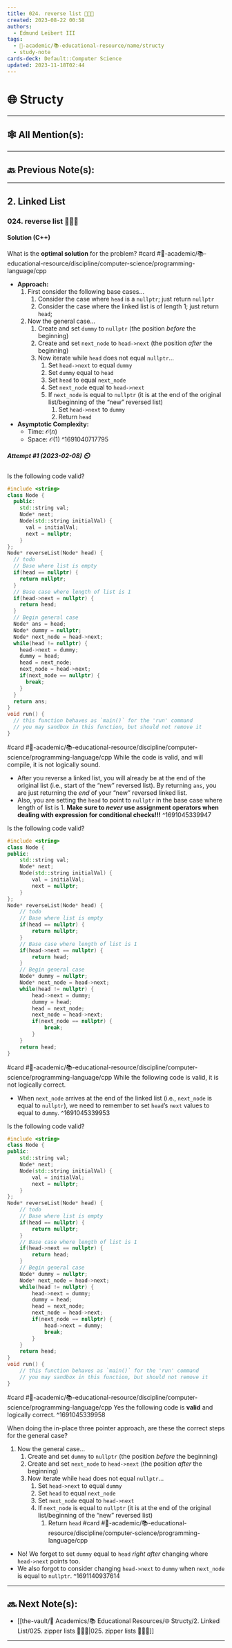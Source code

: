 ```yaml
---
title: 024. reverse list 👨🏽‍💻
created: 2023-08-22 00:58
authors:
  - Edmund Leibert III
tags:
  - 🔴-academic/📚-educational-resource/name/structy
  - study-note
cards-deck: Default::Computer Science
updated: 2023-11-18T02:44
---
```


# 🌐 Structy

---

## 🕸️ All Mention(s): 

---

## 🔙 Previous Note(s):

---

## 2. Linked List

### **024. reverse list 👨🏽‍💻**

#### Solution (C++)

What is the **optimal solution** for the problem? 
#card #🔴-academic/📚-educational-resource/discipline/computer-science/programming-language/cpp
 - **Approach:** 
	1. First consider the following base cases…
		1. Consider the case where `head` is a `nullptr`; just return `nullptr`
		2. Consider the case where the linked list is of length 1; just return `head`;
	2. Now the general case…
		1. Create and set `dummy` to `nullptr` (the position *before* the beginning)
		2. Create and set `next_node` to `head->next` (the position *after* the beginning)
		3. Now iterate while `head` does not equal `nullptr`…
			1. Set `head->next` to equal `dummy`
			2. Set `dummy` equal to `head`
			3. Set `head` to equal `next_node`
			4. Set `next_node` equal to `head->next`
			5. If `next_node` is equal to `nullptr` (it is at the end of the original list/beginning of the “new” reversed list)
				1. Set `head->next` to `dummy`
				2. Return `head`
- **Asymptotic Complexity:**
	- Time: $\mathcal{O}(n)$
	- Space: $\mathcal{O}(1)$
^1691040717795

##### Attempt #1 (2023-02-08) ⏲️

Is the following code valid? 
```cpp
#include <string>
class Node {
  public:
    std::string val;
    Node* next;
    Node(std::string initialVal) {
      val = initialVal;
      next = nullptr;
    }
};
Node* reverseList(Node* head) {
  // todo
  // Base where list is empty
  if(head == nullptr) {
    return nullptr;
  }
  // Base case where length of list is 1 
  if(head->next = nullptr) {
    return head;
  }
  // Begin general case
  Node* ans = head;
  Node* dummy = nullptr;
  Node* next_node = head->next;
  while(head != nullptr) {
    head->next = dummy;
    dummy = head;
    head = next_node;
    next_node = head->next;
    if(next_node == nullptr) {
      break;
    }
  }
  return ans;
}
void run() {
  // this function behaves as `main()` for the 'run' command
  // you may sandbox in this function, but should not remove it
}
```
#card  #🔴-academic/📚-educational-resource/discipline/computer-science/programming-language/cpp
While the code is valid, and will compile, it is not logically sound.
- After you reverse a linked list, you will already be at the end of the original list (i.e., start of the “new” reversed list). By returning `ans`, you are just returning the *end* of your “new” reversed linked list.
- Also, you are setting the `head` to point to `nullptr` in the base case where length of list is $1$. **Make sure to *never* use assignment operators when dealing with expression for conditional checks!!!**
^1691045339947

Is the following code valid?
```cpp
#include <string>
class Node {
public:
    std::string val;
    Node* next;
    Node(std::string initialVal) {
        val = initialVal;
        next = nullptr;
    }
};
Node* reverseList(Node* head) {
    // todo
    // Base where list is empty
    if(head == nullptr) {
        return nullptr;
    }
    // Base case where length of list is 1
    if(head->next == nullptr) {
        return head;
    }
    // Begin general case
    Node* dummy = nullptr;
    Node* next_node = head->next;
    while(head != nullptr) {
        head->next = dummy;
        dummy = head;
        head = next_node;
        next_node = head->next;
        if(next_node == nullptr) {
            break;
        }
    }
    return head;
}
```
#card  #🔴-academic/📚-educational-resource/discipline/computer-science/programming-language/cpp
While the following code is valid, it is not logically correct.
- When `next_node` arrives at the end of the linked list (i.e., `next_node` is equal to `nullptr`), we need to remember to set `head`’s `next` values to equal to `dummy`.
^1691045339953


Is the following code valid?
```cpp
#include <string>
class Node {
public:
    std::string val;
    Node* next;
    Node(std::string initialVal) {
        val = initialVal;
        next = nullptr;
    }
};
Node* reverseList(Node* head) {
    // todo
    // Base where list is empty
    if(head == nullptr) {
        return nullptr;
    }
    // Base case where length of list is 1
    if(head->next == nullptr) {
        return head;
    }
    // Begin general case
    Node* dummy = nullptr;
    Node* next_node = head->next;
    while(head != nullptr) {
        head->next = dummy;
        dummy = head;
        head = next_node;
        next_node = head->next;
        if(next_node == nullptr) {
            head->next = dummy;
            break;
        }
    }
    return head;
}
void run() {
    // this function behaves as `main()` for the 'run' command
    // you may sandbox in this function, but should not remove it
}
```
#card  #🔴-academic/📚-educational-resource/discipline/computer-science/programming-language/cpp
Yes the following code is **valid** and logically correct. 
^1691045339958

When doing the in-place three pointer approach, are these the correct steps for the general case?
1. Now the general case…
	1. Create and set `dummy` to `nullptr` (the position *before* the beginning)
	2. Create and set `next_node` to `head->next` (the position *after* the beginning)
	3. Now iterate while `head` does not equal `nullptr`…
		1. Set `head->next` to equal `dummy`
		2. Set `head` to equal `next_node`
		3. Set `next_node` equal to `head->next`
		4. If `next_node` is equal to `nullptr` (it is at the end of the original list/beginning of the “new” reversed list)
			1. Return `head`
#card #🔴-academic/📚-educational-resource/discipline/computer-science/programming-language/cpp 
- No! We forget to set `dummy` equal to `head` *right after* changing where `head->next` points too.
- We also forgot to consider changing `head->next` to `dummy` when `next_node` is equal to `nullptr`.
^1691140937614



---

## 🔜 Next Note(s):
- [[the-vault/🔴 Academics/📚 Educational Resources/🌐 Structy/2. Linked List/025. zipper lists 👨🏽‍💻|025. zipper lists 👨🏽‍💻]]

---



